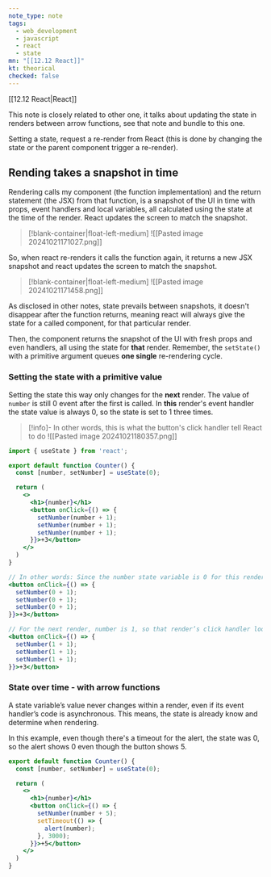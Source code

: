 ```yaml
---
note_type: note
tags:
  - web_development
  - javascript
  - react
  - state
mn: "[[12.12 React]]"
kt: theorical
checked: false
---
```

[[12.12 React|React]]

This note is closely related to other one, it talks about updating the state in renders between arrow functions, see that note and bundle to this one. 

Setting a state, request a re-render from React (this is done by changing the state or the parent component trigger a re-render).
## Rending takes a snapshot in time
Rendering calls my component (the function implementation) and the return statement (the JSX) from that function, is a snapshot of the UI in time with props, event handlers and local variables, all calculated using the state at the time of the render. React updates the screen to match the snapshot.
>[!blank-container|float-left-medium]
>![[Pasted image 20241021171027.png]]


So, when react re-renders it calls the function again, it returns a new JSX snapshot and react updates the screen to match the snapshot.




>[!blank-container|float-left-medium]
>![[Pasted image 20241021171458.png]]

As disclosed in other notes, state prevails between snapshots, it doesn't disappear after the function returns, meaning react will always give the state for a called component, for that particular render. 

Then, the component returns the snapshot of the UI with fresh props and even handlers, all using the state for **that** render. Remember, the `setState()` with a primitive argument queues **one single** re-rendering cycle. 

### Setting the state with a primitive value
Setting the state this way only changes for the **next** render. The value of `number` is still 0 event after the first is called. In **this** render's event handler the state value is always 0, so the state is set to 1 three times. 

>[!info]- In other words, this is what the button's click handler tell React to do
>![[Pasted image 20241021180357.png]]

```jsx
import { useState } from 'react';

export default function Counter() {
  const [number, setNumber] = useState(0);

  return (
    <>
      <h1>{number}</h1>
      <button onClick={() => {
        setNumber(number + 1);
        setNumber(number + 1);
        setNumber(number + 1);
      }}>+3</button>
    </>
  )
}

// In other words: Since the number state variable is 0 for this render, its event handler looks like this:
<button onClick={() => {
  setNumber(0 + 1);
  setNumber(0 + 1);
  setNumber(0 + 1);
}}>+3</button>

// For the next render, number is 1, so that render’s click handler looks like this:
<button onClick={() => {
  setNumber(1 + 1);
  setNumber(1 + 1);
  setNumber(1 + 1);
}}>+3</button>
```

### State over time - with arrow functions
A state variable’s value never changes within a render, even if its event handler’s code is asynchronous. This means, the state is already know and determine when rendering. 

In this example, even though there's a timeout for the alert, the state was 0, so the alert shows 0 even though the button shows 5. 

```jsx
export default function Counter() {
  const [number, setNumber] = useState(0);

  return (
    <>
      <h1>{number}</h1>
      <button onClick={() => {
        setNumber(number + 5);
        setTimeout(() => {
          alert(number);
        }, 3000);
      }}>+5</button>
    </>
  )
}
```